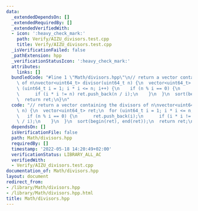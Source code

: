 ```yaml
---
data:
  _extendedDependsOn: []
  _extendedRequiredBy: []
  _extendedVerifiedWith:
  - icon: ':heavy_check_mark:'
    path: Verify/AIZU_divisors.test.cpp
    title: Verify/AIZU_divisors.test.cpp
  _isVerificationFailed: false
  _pathExtension: hpp
  _verificationStatusIcon: ':heavy_check_mark:'
  attributes:
    links: []
  bundledCode: "#line 1 \"Math/divisors.hpp\"\n// return a vector containing the divisors\
    \ of n\nvector<uint64_t> divisor(uint64_t n) {\n  vector<uint64_t> ret;\n  for\
    \ (uint64_t i = 1; i * i <= n; i++) {\n    if (n % i == 0) {\n      ret.push_back(i);\n\
    \      if (i * i != n) ret.push_back(n / i);\n    }\n  }\n  sort(begin(ret), end(ret));\n\
    \  return ret;\n}\n"
  code: "// return a vector containing the divisors of n\nvector<uint64_t> divisor(uint64_t\
    \ n) {\n  vector<uint64_t> ret;\n  for (uint64_t i = 1; i * i <= n; i++) {\n \
    \   if (n % i == 0) {\n      ret.push_back(i);\n      if (i * i != n) ret.push_back(n\
    \ / i);\n    }\n  }\n  sort(begin(ret), end(ret));\n  return ret;\n}"
  dependsOn: []
  isVerificationFile: false
  path: Math/divisors.hpp
  requiredBy: []
  timestamp: '2022-05-18 14:20:49+02:00'
  verificationStatus: LIBRARY_ALL_AC
  verifiedWith:
  - Verify/AIZU_divisors.test.cpp
documentation_of: Math/divisors.hpp
layout: document
redirect_from:
- /library/Math/divisors.hpp
- /library/Math/divisors.hpp.html
title: Math/divisors.hpp
---
```

